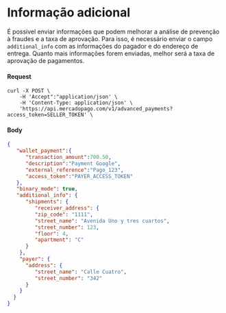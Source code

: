 ﻿---
  indexable: false
---

# Informação adicional

É possível enviar informações que podem melhorar a análise de prevenção à fraudes e a taxa de aprovação. Para isso, é necessário enviar o campo `additional_info` com as informações do pagador e do endereço de entrega. Quanto mais informações forem enviadas, melhor será a taxa de aprovação de pagamentos.

#### Request
```curl
curl -X POST \
    -H 'Accept":"application/json' \
    -H 'Content-Type: application/json' \
    'https://api.mercadopago.com/v1/advanced_payments?access_token=SELLER_TOKEN' \
```

#### Body
```json
{
   "wallet_payment":{
      "transaction_amount":700.50,
      "description":"Payment Google",
      "external_reference":"Pago_123",
      "access_token":"PAYER_ACCESS_TOKEN"      
   },
   "binary_mode": true,
   "additional_info": {
      "shipments": {
         "receiver_address": {
         "zip_code": "1111",
         "street_name": "Avenida Uno y tres cuartos",
         "street_number": 123,
         "floor": 4,
         "apartment": "C"
      }
    },
    "payer": {
      "address": {
         "street_name": "Calle Cuatro",
         "street_number": "342"
      }
    }
  }
}
```
